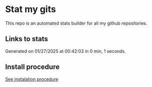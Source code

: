 # Stat my gits

This repo is an automated stats builder for all my github repositories.

## Links to stats


Generated on 01/27/2025 at 00:42:03 in 0 min, 1 seconds.

## Install procedure

[See instalation procedure](./src/install.md)
